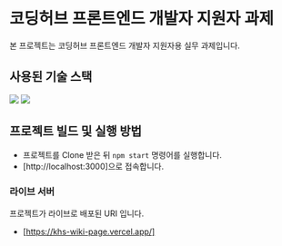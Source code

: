 # 코딩허브 프론트엔드 개발자 지원자 과제

본 프로젝트는 코딩허브 프론트엔드 개발자 지원자용 실무 과제입니다.

## 사용된 기술 스택

<img src="https://img.shields.io/badge/React-61DAFB?style=for-the-badge&logo=React&logoColor=black">
<img src="https://img.shields.io/badge/JavaScript-F7DF1E?style=for-the-badge&logo=JavaScript&logoColor=black">

## 프로젝트 빌드 및 실행 방법

- 프로젝트를 Clone 받은 뒤 `npm start` 명령어를 실행합니다.
- [http://localhost:3000]으로 접속합니다.

### 라이브 서버

프로젝트가 라이브로 배포된 URI 입니다.

- [https://khs-wiki-page.vercel.app/]
